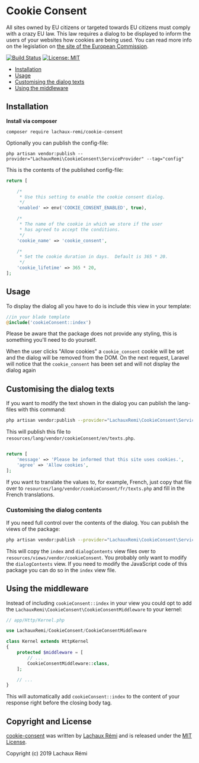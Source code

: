 # Cookie Consent
All sites owned by EU citizens or targeted towards EU citizens must comply with a crazy EU law. This law requires a dialog to be displayed to inform the users of your websites how cookies are being used. You can read more info on the legislation on [the site of the European Commission](http://ec.europa.eu/ipg/basics/legal/cookies/index_en.htm#section_2).

[![Build Status](https://travis-ci.com/lachaux-remi/cookie-consent.svg?token=uGgobxsLgjyHsLYYLyPt&branch=master)](https://travis-ci.com/lachaux-remi/cookie-consent)
[![License: MIT](https://img.shields.io/badge/License-MIT-brightgreen.svg?style=flat-square)](https://opensource.org/licenses/MIT)


* [Installation](#installation)
* [Usage](#usage)
* [Customising the dialog texts](#customising-the-dialog-texts)
* [Using the middleware](#using-the-middleware)

## Installation

**Install via composer**

```
composer require lachaux-remi/cookie-consent
```

Optionally you can publish the config-file:

```
php artisan vendor:publish --provider="LachauxRemi\CookieConsent\ServiceProvider" --tag="config"
```

This is the contents of the published config-file:

```php
return [

    /*
     * Use this setting to enable the cookie consent dialog.
     */
    'enabled' => env('COOKIE_CONSENT_ENABLED', true),

    /*
     * The name of the cookie in which we store if the user
     * has agreed to accept the conditions.
     */
    'cookie_name' => 'cookie_consent',

    /*
     * Set the cookie duration in days.  Default is 365 * 20.
     */
    'cookie_lifetime' => 365 * 20,
];
```

## Usage

To display the dialog all you have to do is include this view in your template:

```php
//in your blade template
@include('cookieConsent::index')
```

Please be aware that the package does not provide any styling, this is something you'll need to do yourself.

When the user clicks "Allow cookies" a `cookie_consent` cookie will be set and the dialog will be removed from the DOM. On the next request, Laravel will notice that the `cookie_consent` has been set and will not display the dialog again

## Customising the dialog texts

If you want to modify the text shown in the dialog you can publish the lang-files with this command:

```bash
php artisan vendor:publish --provider="LachauxRemi\CookieConsent\ServiceProvider" --tag="lang"
```

This will publish this file to `resources/lang/vendor/cookieConsent/en/texts.php`.

 ```php
 
 return [
     'message' => 'Please be informed that this site uses cookies.',
     'agree' => 'Allow cookies',
 ];
 ```
 
 If you want to translate the values to, for example, French, just copy that file over to `resources/lang/vendor/cookieConsent/fr/texts.php` and fill in the French translations.
 
### Customising the dialog contents

If you need full control over the contents of the dialog. You can publish the views of the package:

```bash
php artisan vendor:publish --provider="LachauxRemi\CookieConsent\ServiceProvider" --tag="views"
```

This will copy the `index` and `dialogContents` view files over to `resources/views/vendor/cookieConsent`. You probably only want to modify the `dialogContents` view. If you need to modify the JavaScript code of this package you can do so in the `index` view file.

## Using the middleware

Instead of including `cookieConsent::index` in your view you could opt to add the `LachauxRemi\CookieConsent\CookieConsentMiddleware` to your kernel:

```php
// app/Http/Kernel.php

use LachauxRemi/CookieConsent/CookieConsentMiddleware

class Kernel extends HttpKernel
{
    protected $middleware = [
        // ...
        CookieConsentMiddleware::class,
    ];

    // ...
}
```

This will automatically add `cookieConsent::index` to the content of your response right before the closing body tag.

## Copyright and License

[cookie-consent](https://github.com/lachaux-remi/cookie-consent)
was written by [Lachaux Rémi](http://www.remi-lachaux.fr) and is released under the 
[MIT License](LICENSE.md).

Copyright (c) 2019 Lachaux Rémi